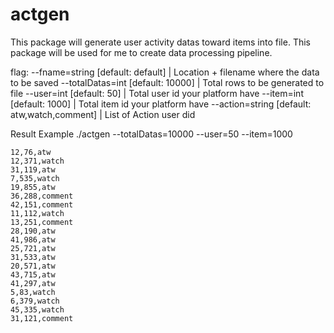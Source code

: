 # actgen
This package will generate user activity datas toward items into file. This package will be used for me to create data processing pipeline.

flag:
--fname=string [default: default] | Location + filename where the data to be saved
--totalDatas=int [default: 10000] | Total rows to be generated to file
--user=int [default: 50] | Total user id your platform have
--item=int [default: 1000] | Total item id your platform have
--action=string [default: atw,watch,comment] | List of Action user did

Result Example
./actgen --totalDatas=10000 --user=50 --item=1000

```
12,76,atw
12,371,watch
31,119,atw
7,535,watch
19,855,atw
36,288,comment
42,151,comment
11,112,watch
13,251,comment
28,190,atw
41,986,atw
25,721,atw
31,533,atw
20,571,atw
43,715,atw
41,297,atw
5,83,watch
6,379,watch
45,335,watch
31,121,comment
```